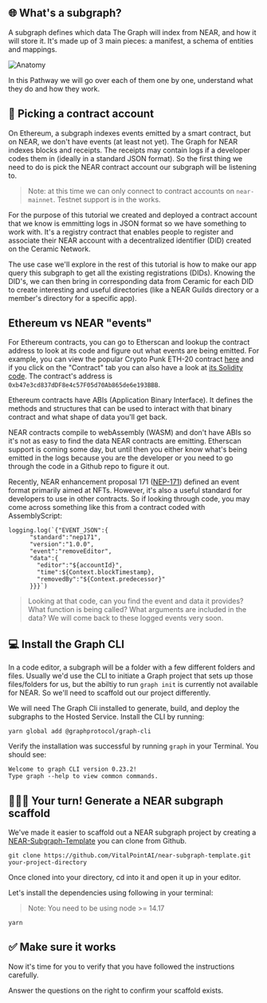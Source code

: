 ## 🌐 What's a subgraph?

A subgraph defines which data The Graph will index from NEAR, and how it will store it. It's made up of 3 main pieces: a manifest, a schema of entities and mappings.

![Anatomy](https://raw.githubusercontent.com/figment-networks/learn-web3-dapp/main/markdown/__images__/the-graph/subgraph-01.png)

In this Pathway we will go over each of them one by one, understand what they do and how they work.

## 🤝 Picking a contract account

On Ethereum, a subgraph indexes events emitted by a smart contract, but on NEAR, we don't have events (at least not yet). The Graph for NEAR indexes blocks and receipts. The receipts may contain logs if a developer codes them in (ideally in a standard JSON format). So the first thing we need to do is pick the NEAR contract account our subgraph will be listening to.

> Note: at this time we can only connect to contract accounts on `near-mainnet`. Testnet support is in the works.

For the purpose of this tutorial we created and deployed a contract account that we know is emmitting logs in JSON format so we have something to work with. It's a registry contract that enables people to register and associate their NEAR account with a decentralized identifier (DID) created on the Ceramic Network.

The use case we'll explore in the rest of this tutorial is how to make our app query this subgraph to get all the existing registrations (DIDs). Knowing the DID's, we can then bring in corresponding data from Ceramic for each DID to create interesting and useful directories (like a NEAR Guilds directory or a member's directory for a specific app).

## Ethereum vs NEAR "events"

For Ethereum contracts, you can go to Etherscan and lookup the contract address to look at its code and figure out what events are being emitted. For example, you can view the popular Crypto Punk ETH-20 contract [here](https://etherscan.io/address/0xb47e3cd837dDF8e4c57F05d70Ab865de6e193BBB) and if you click on the "Contract" tab you can also have a look at [its Solidity code](https://etherscan.io/address/0xb47e3cd837dDF8e4c57F05d70Ab865de6e193BBB). The contract's address is `0xb47e3cd837dDF8e4c57F05d70Ab865de6e193BBB`.

Ethereum contracts have ABIs (Application Binary Interface). It defines the methods and structures that can be used to interact with that binary contract and what shape of data you'll get back.

NEAR contracts compile to webAssembly (WASM) and don't have ABIs so it's not as easy to find the data NEAR contracts are emitting. Etherscan support is coming some day, but until then you either know what's being emitted in the logs because you are the developer or you need to go through the code in a Github repo to figure it out.

Recently, NEAR enhancement proposal 171 ([NEP-171](https://github.com/near/NEPs/blob/master/specs/Standards/NonFungibleToken/Event.md)) defined an event format primarily aimed at NFTs. However, it's also a useful standard for developers to use in other contracts. So if looking through code, you may come across something like this from a contract coded with AssemblyScript:

```text
logging.log(`{"EVENT_JSON":{
      "standard":"nep171",
      "version":"1.0.0",
      "event":"removeEditor",
      "data":{
        "editor":"${accountId}",
        "time":${Context.blockTimestamp},
        "removedBy":"${Context.predecessor}"
      }}}`)
```

> Looking at that code, can you find the event and data it provides? What function is being called? What arguments are included in the data? We will come back to these logged events very soon.

## 💻 Install the Graph CLI

In a code editor, a subgraph will be a folder with a few different folders and files. Usually we'd use the CLI to initiate a Graph project that sets up those files/folders for us, but the abiltiy to run `graph init` is currently not available for NEAR. So we'll need to scaffold out our project differently.

We will need The Graph Cli installed to generate, build, and deploy the subgraphs to the Hosted Service. Install the CLI by running:

```text
yarn global add @graphprotocol/graph-cli
```

Verify the installation was successful by running `graph` in your Terminal. You should see:

```text
Welcome to graph CLI version 0.23.2!
Type graph --help to view common commands.
```

## 🧑🏼‍💻 Your turn! Generate a NEAR subgraph scaffold

We've made it easier to scaffold out a NEAR subgraph project by creating a [NEAR-Subgraph-Template](https://github.com/VitalPointAI/near-subgraph-template) you can clone from Github.

```text
git clone https://github.com/VitalPointAI/near-subgraph-template.git your-project-directory
```

Once cloned into your directory, cd into it and open it up in your editor.

Let's install the dependencies using following in your terminal:

> Note: You need to be using node >= 14.17

```text
yarn
```

## ✅ Make sure it works

Now it's time for you to verify that you have followed the instructions carefully.

Answer the questions on the right to confirm your scaffold exists.
